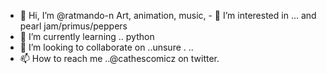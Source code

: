 - 👋 Hi, I’m @ratmando-n
Art, animation, music, - 👀 I’m interested in ... and pearl jam/primus/peppers
- 🌱 I’m currently learning ..  python
- 💞️ I’m looking to collaborate on ..unsure . ..
- 📫 How to reach me ..@cathescomicz on twitter.

<!---
ratmando/ratmando is a ✨ special ✨ repository because its `README.md` (this file) appears on your GitHub profile.
You can click the Preview link to take a look at your changes.
--->
